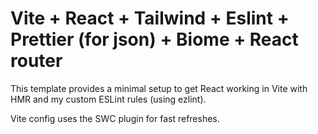 # Vite + React + Tailwind + Eslint + Prettier (for json) + Biome + React router

This template provides a minimal setup to get React working in Vite with HMR and my custom ESLint rules (using ezlint).

Vite config uses the SWC plugin for fast refreshes.
